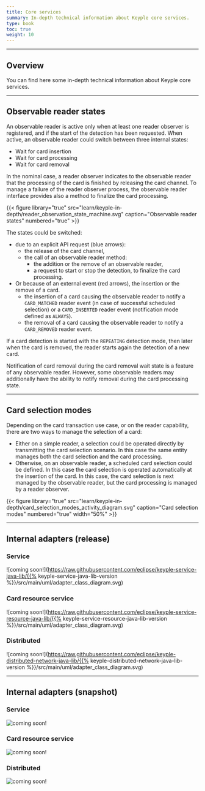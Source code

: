 ```yaml
---
title: Core services
summary: In-depth technical information about Keyple core services.
type: book
toc: true
weight: 10
---
```


---
## Overview

You can find here some in-depth technical information about Keyple core services.

---
## Observable reader states

An observable reader is active only when at least one reader observer is registered, and if the start of the detection has been requested.
When active, an observable reader could switch between three internal states:
* Wait for card insertion
* Wait for card processing
* Wait for card removal

In the nominal case, a reader observer indicates to the observable reader that the processing of the card is finished by releasing the card channel.
To manage a failure of the reader observer process, the observable reader interface provides also a method to finalize the card processing.

{{< figure library="true" src="learn/keyple-in-depth/reader_observation_state_machine.svg" caption="Observable reader states" numbered="true" >}}

The states could be switched:
- due to an explicit API request (blue arrows):
    - the release of the card channel,
    - the call of an observable reader method:
        - the addition or the remove of an observable reader,
        - a request to start or stop the detection, to finalize the card processing.
- Or because of an external event (red arrows), the insertion or the remove of a card.
    - the insertion of a card causing the observable reader to notify a `CARD_MATCHED` reader event (in case of successful scheduled selection) or a `CARD_INSERTED` reader event (notification mode defined as `ALWAYS`).
    - the removal of a card causing the observable reader to notify a `CARD_REMOVED` reader event.

If a card detection is started with the `REPEATING` detection mode, then later when the card is removed, the reader starts again the detection of a new card.

Notification of card removal during the card removal wait state is a feature of any observable reader.
However, some observable readers may additionally have the ability to notify removal during the card processing state.

---
## Card selection modes

Depending on the card transaction use case, or on the reader capability, there are two ways to manage the selection of a card:
- Either on a simple reader, a selection could be operated directly by transmitting the card selection scenario. In this case the same entity manages both the card selection and the card processing.
- Otherwise, on an observable reader, a scheduled card selection could be defined. In this case the card selection is operated automatically at the insertion of the card. In this case, the card selection is next managed by the observable reader, but the card processing is managed by a reader observer.

{{< figure library="true" src="learn/keyple-in-depth/card_selection_modes_activity_diagram.svg" caption="Card selection modes" numbered="true" width="50%" >}}

---
## Internal adapters (release)

### Service

![coming soon!](https://raw.githubusercontent.com/eclipse/keyple-service-java-lib/{{% keyple-service-java-lib-version %}}/src/main/uml/adapter_class_diagram.svg)

### Card resource service

![coming soon!](https://raw.githubusercontent.com/eclipse/keyple-service-resource-java-lib/{{% keyple-service-resource-java-lib-version %}}/src/main/uml/adapter_class_diagram.svg)

### Distributed

![coming soon!](https://raw.githubusercontent.com/eclipse/keyple-distributed-network-java-lib/{{% keyple-distributed-network-java-lib-version %}}/src/main/uml/adapter_class_diagram.svg)

---
## Internal adapters (snapshot)

### Service

![coming soon!](https://raw.githubusercontent.com/eclipse/keyple-service-java-lib/main/src/main/uml/adapter_class_diagram.svg)

### Card resource service

![coming soon!](https://raw.githubusercontent.com/eclipse/keyple-service-resource-java-lib/main/src/main/uml/adapter_class_diagram.svg)

### Distributed

![coming soon!](https://raw.githubusercontent.com/eclipse/keyple-distributed-network-java-lib/main/src/main/uml/adapter_class_diagram.svg)
